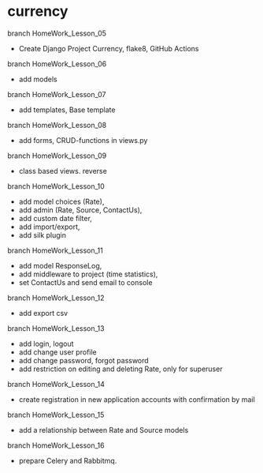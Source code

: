 # currency

branch HomeWork_Lesson_05
 - Create Django Project Currency, flake8, GitHub Actions

branch HomeWork_Lesson_06
 - add models

branch HomeWork_Lesson_07
 - add templates, Base template

branch HomeWork_Lesson_08
 - add forms, CRUD-functions in views.py 

branch HomeWork_Lesson_09
 - class based views. reverse

branch HomeWork_Lesson_10
 - add model choices (Rate), 
 - add admin (Rate, Source, ContactUs), 
 - add custom date filter, 
 - add import/export, 
 - add silk plugin

branch HomeWork_Lesson_11
 - add model ResponseLog, 
 - add middleware to project (time statistics), 
 - set ContactUs and send email to console

branch HomeWork_Lesson_12
 - add export csv

branch HomeWork_Lesson_13
 - add login, logout
 - add change user profile
 - add change password, forgot password
 - add restriction on editing and deleting Rate, only for superuser

branch HomeWork_Lesson_14
 - create registration in new application accounts with confirmation by mail

branch HomeWork_Lesson_15
 - add a relationship between Rate and Source models

branch HomeWork_Lesson_16
 - prepare Celery and Rabbitmq.
